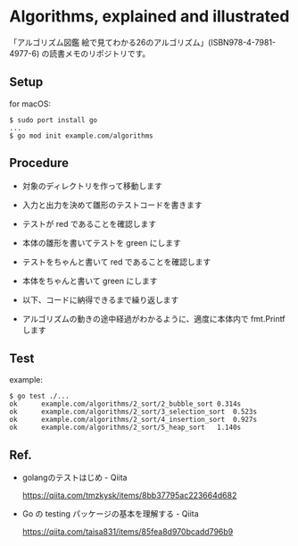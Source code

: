 # Algorithms, explained and illustrated

「アルゴリズム図鑑 絵で見てわかる26のアルゴリズム」(ISBN978-4-7981-4977-6) の読書メモのリポジトリです。

## Setup

for macOS:

```
$ sudo port install go
...
$ go mod init example.com/algorithms
```

## Procedure

* 対象のディレクトリを作って移動します

* 入力と出力を決めて雛形のテストコードを書きます

* テストが red であることを確認します

* 本体の雛形を書いてテストを green にします

* テストをちゃんと書いて red であることを確認します

* 本体をちゃんと書いて green にします

* 以下、コードに納得できるまで繰り返します

* アルゴリズムの動きの途中経過がわかるように、適度に本体内で fmt.Printf します

## Test

example:

```
$ go test ./...
ok  	example.com/algorithms/2_sort/2_bubble_sort	0.314s
ok  	example.com/algorithms/2_sort/3_selection_sort	0.523s
ok  	example.com/algorithms/2_sort/4_insertion_sort	0.927s
ok  	example.com/algorithms/2_sort/5_heap_sort	1.140s
```

## Ref.

* golangのテストはじめ - Qiita

    https://qiita.com/tmzkysk/items/8bb37795ac223664d682

* Go の testing パッケージの基本を理解する - Qiita

    https://qiita.com/taisa831/items/85fea8d970bcadd796b9
